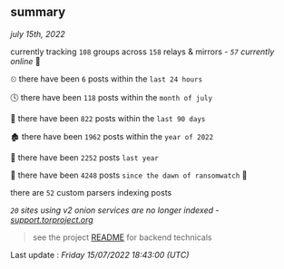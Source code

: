 
## summary
_july 15th, 2022_

currently tracking `108` groups across `158` relays & mirrors - _`57` currently online_ 📡

⏲ there have been `6` posts within the `last 24 hours`

🕓 there have been `118` posts within the `month of july`

📅 there have been `822` posts within the `last 90 days`

🏚 there have been `1962` posts within the `year of 2022`

🚀 there have been `2252` posts `last year`

🦕 there have been `4248` posts `since the dawn of ransomwatch` 🐣

there are `52` custom parsers indexing posts

_`20` sites using v2 onion services are no longer indexed - [support.torproject.org](https://support.torproject.org/onionservices/v2-deprecation/)_

> see the project [README](https://github.com/jmousqueton/ransomwatch#readme) for backend technicals



Last update : _Friday 15/07/2022 18:43:00 (UTC)_

